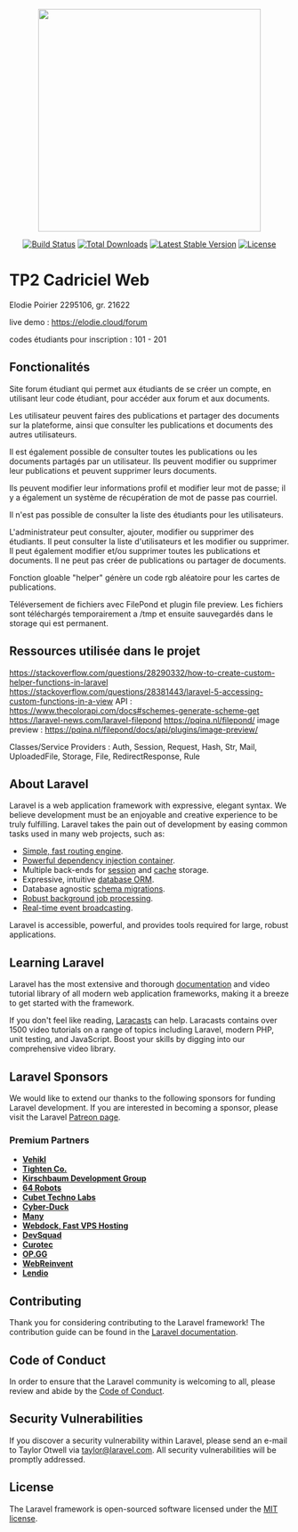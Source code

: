 <p align="center"><a href="https://laravel.com" target="_blank"><img src="https://raw.githubusercontent.com/laravel/art/master/logo-lockup/5%20SVG/2%20CMYK/1%20Full%20Color/laravel-logolockup-cmyk-red.svg" width="400"></a></p>

<p align="center">
<a href="https://travis-ci.org/laravel/framework"><img src="https://travis-ci.org/laravel/framework.svg" alt="Build Status"></a>
<a href="https://packagist.org/packages/laravel/framework"><img src="https://img.shields.io/packagist/dt/laravel/framework" alt="Total Downloads"></a>
<a href="https://packagist.org/packages/laravel/framework"><img src="https://img.shields.io/packagist/v/laravel/framework" alt="Latest Stable Version"></a>
<a href="https://packagist.org/packages/laravel/framework"><img src="https://img.shields.io/packagist/l/laravel/framework" alt="License"></a>
</p>

# TP2 Cadriciel Web

Elodie Poirier 2295106, gr. 21622

live demo : https://elodie.cloud/forum

codes étudiants pour inscription : 101 - 201

## Fonctionalités

Site forum étudiant qui permet aux étudiants de se créer un compte, en utilisant leur code étudiant, pour accéder aux forum et aux documents.

Les utilisateur peuvent faires des publications et partager des documents sur la plateforme, ainsi que consulter les publications et documents des autres utilisateurs.

Il est également possible de consulter toutes les publications ou les documents partagés par un utilisateur. Ils peuvent modifier ou supprimer leur publications et peuvent supprimer leurs documents.

Ils peuvent modifier leur informations profil et modifier leur mot de passe; il y a également un système de récupération de mot de passe pas courriel.

Il n'est pas possible de consulter la liste des étudiants pour les utilisateurs.

L'administrateur peut consulter, ajouter, modifier ou supprimer des étudiants. Il peut consulter la liste d'utilisateurs et les modifier ou supprimer. Il peut également modifier et/ou supprimer toutes les publications et documents. Il ne peut pas créer de publications ou partager de documents.

Fonction gloable "helper" génère un code rgb aléatoire pour les cartes de publications.

Téléversement de fichiers avec FilePond et plugin file preview. Les fichiers sont téléchargés temporairement a /tmp et ensuite sauvegardés dans le storage qui est permanent.

## Ressources utilisée dans le projet
https://stackoverflow.com/questions/28290332/how-to-create-custom-helper-functions-in-laravel
https://stackoverflow.com/questions/28381443/laravel-5-accessing-custom-functions-in-a-view
API : https://www.thecolorapi.com/docs#schemes-generate-scheme-get
https://laravel-news.com/laravel-filepond
https://pqina.nl/filepond/
image preview : https://pqina.nl/filepond/docs/api/plugins/image-preview/

Classes/Service Providers :
Auth, Session, Request, Hash, Str, Mail, UploadedFile, Storage, File, RedirectResponse, Rule

## About Laravel

Laravel is a web application framework with expressive, elegant syntax. We believe development must be an enjoyable and creative experience to be truly fulfilling. Laravel takes the pain out of development by easing common tasks used in many web projects, such as:

- [Simple, fast routing engine](https://laravel.com/docs/routing).
- [Powerful dependency injection container](https://laravel.com/docs/container).
- Multiple back-ends for [session](https://laravel.com/docs/session) and [cache](https://laravel.com/docs/cache) storage.
- Expressive, intuitive [database ORM](https://laravel.com/docs/eloquent).
- Database agnostic [schema migrations](https://laravel.com/docs/migrations).
- [Robust background job processing](https://laravel.com/docs/queues).
- [Real-time event broadcasting](https://laravel.com/docs/broadcasting).

Laravel is accessible, powerful, and provides tools required for large, robust applications.

## Learning Laravel

Laravel has the most extensive and thorough [documentation](https://laravel.com/docs) and video tutorial library of all modern web application frameworks, making it a breeze to get started with the framework.

If you don't feel like reading, [Laracasts](https://laracasts.com) can help. Laracasts contains over 1500 video tutorials on a range of topics including Laravel, modern PHP, unit testing, and JavaScript. Boost your skills by digging into our comprehensive video library.

## Laravel Sponsors

We would like to extend our thanks to the following sponsors for funding Laravel development. If you are interested in becoming a sponsor, please visit the Laravel [Patreon page](https://patreon.com/taylorotwell).

### Premium Partners

- **[Vehikl](https://vehikl.com/)**
- **[Tighten Co.](https://tighten.co)**
- **[Kirschbaum Development Group](https://kirschbaumdevelopment.com)**
- **[64 Robots](https://64robots.com)**
- **[Cubet Techno Labs](https://cubettech.com)**
- **[Cyber-Duck](https://cyber-duck.co.uk)**
- **[Many](https://www.many.co.uk)**
- **[Webdock, Fast VPS Hosting](https://www.webdock.io/en)**
- **[DevSquad](https://devsquad.com)**
- **[Curotec](https://www.curotec.com/services/technologies/laravel/)**
- **[OP.GG](https://op.gg)**
- **[WebReinvent](https://webreinvent.com/?utm_source=laravel&utm_medium=github&utm_campaign=patreon-sponsors)**
- **[Lendio](https://lendio.com)**

## Contributing

Thank you for considering contributing to the Laravel framework! The contribution guide can be found in the [Laravel documentation](https://laravel.com/docs/contributions).

## Code of Conduct

In order to ensure that the Laravel community is welcoming to all, please review and abide by the [Code of Conduct](https://laravel.com/docs/contributions#code-of-conduct).

## Security Vulnerabilities

If you discover a security vulnerability within Laravel, please send an e-mail to Taylor Otwell via [taylor@laravel.com](mailto:taylor@laravel.com). All security vulnerabilities will be promptly addressed.

## License

The Laravel framework is open-sourced software licensed under the [MIT license](https://opensource.org/licenses/MIT).
